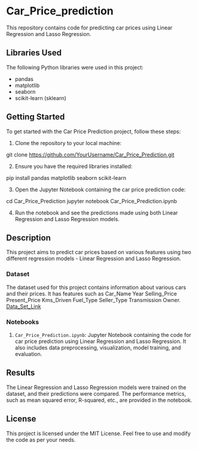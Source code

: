 # Car_Price_prediction

  This repository contains code for predicting car prices using Linear Regression and Lasso Regression.

## Libraries Used

The following Python libraries were used in this project:

- pandas
- matplotlib
- seaborn
- scikit-learn (sklearn)

## Getting Started

To get started with the Car Price Prediction project, follow these steps:

1. Clone the repository to your local machine:

git clone https://github.com/YourUsername/Car_Price_Prediction.git

2. Ensure you have the required libraries installed:

  pip install pandas matplotlib seaborn scikit-learn

3. Open the Jupyter Notebook containing the car price prediction code:

cd Car_Price_Prediction
jupyter notebook Car_Price_Prediction.ipynb

4. Run the notebook and see the predictions made using both Linear Regression and Lasso Regression models.

## Description

This project aims to predict car prices based on various features using two different regression models - Linear Regression and Lasso Regression.

### Dataset

The dataset used for this project contains information about various cars and their prices. It has features such as Car_Name	Year	Selling_Price	Present_Price	Kms_Driven	Fuel_Type	Seller_Type	Transmission	Owner. [Data_Set_Link](https://www.kaggle.com/datasets/nehalbirla/vehicle-dataset-from-cardekho)

### Notebooks

1. `Car_Price_Prediction.ipynb`: Jupyter Notebook containing the code for car price prediction using Linear Regression and Lasso Regression. It also includes data preprocessing, visualization, model training, and evaluation.

## Results

The Linear Regression and Lasso Regression models were trained on the dataset, and their predictions were compared. The performance metrics, such as mean squared error, R-squared, etc., are provided in the notebook.

## License

This project is licensed under the MIT License. Feel free to use and modify the code as per your needs.


